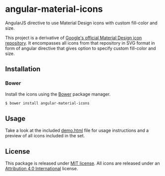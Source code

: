 angular-material-icons
======================

AngularJS directive to use Material Design icons with custom fill-color and size.

This project is a derivative of [Google's official Material Design icon repository](https://github.com/google/material-design-icons). It encompasses all icons from that repository in SVG format in form of angular directive that gives option to specify custom fill-color and size.

## Installation

### Bower

Install the icons using the [Bower](http://bower.io) package manager.

```sh
$ bower install angular-material-icons
```

## Usage

Take a look at the included [demo.html](http://google.github.io/angular-material-icons/demo.html) file for usage instructions and a preview of all icons included in the set.

## License

This package is released under [MIT license](https://raw.githubusercontent.com/urmilparikh/angular-material-icons/master/LICENSE).
All icons are released under an [Attribution 4.0 International](http://creativecommons.org/licenses/by/4.0/) license.